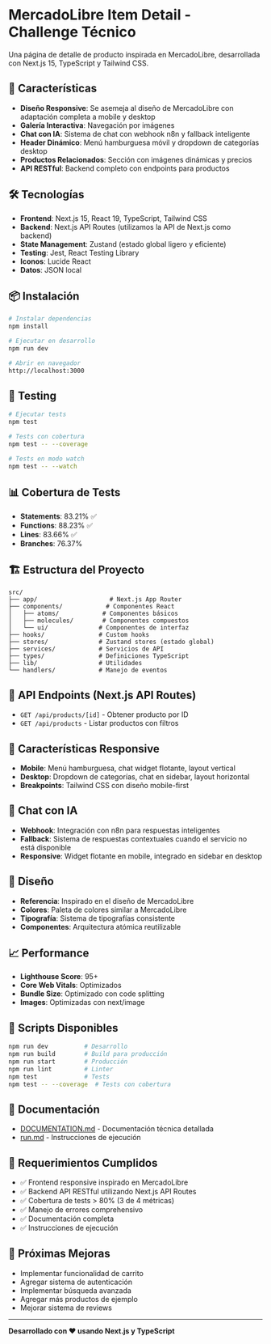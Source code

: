 # MercadoLibre Item Detail - Challenge Técnico

Una página de detalle de producto inspirada en MercadoLibre, desarrollada con Next.js 15, TypeScript y Tailwind CSS.

## 🚀 Características

- **Diseño Responsive**: Se asemeja al diseño de MercadoLibre con adaptación completa a mobile y desktop
- **Galería Interactiva**: Navegación por imágenes
- **Chat con IA**: Sistema de chat con webhook n8n y fallback inteligente
- **Header Dinámico**: Menú hamburguesa móvil y dropdown de categorías desktop
- **Productos Relacionados**: Sección con imágenes dinámicas y precios
- **API RESTful**: Backend completo con endpoints para productos

## 🛠️ Tecnologías

- **Frontend**: Next.js 15, React 19, TypeScript, Tailwind CSS
- **Backend**: Next.js API Routes (utilizamos la API de Next.js como backend)
- **State Management**: Zustand (estado global ligero y eficiente)
- **Testing**: Jest, React Testing Library
- **Iconos**: Lucide React
- **Datos**: JSON local

## 📦 Instalación

```bash
# Instalar dependencias
npm install

# Ejecutar en desarrollo
npm run dev

# Abrir en navegador
http://localhost:3000
```

## 🧪 Testing

```bash
# Ejecutar tests
npm test

# Tests con cobertura
npm test -- --coverage

# Tests en modo watch
npm test -- --watch
```

## 📊 Cobertura de Tests

- **Statements**: 83.21% ✅
- **Functions**: 88.23% ✅
- **Lines**: 83.66% ✅
- **Branches**: 76.37%

## 🏗️ Estructura del Proyecto

```
src/
├── app/                    # Next.js App Router
├── components/            # Componentes React
│   ├── atoms/            # Componentes básicos
│   ├── molecules/        # Componentes compuestos
│   └── ui/              # Componentes de interfaz
├── hooks/               # Custom hooks
├── stores/              # Zustand stores (estado global)
├── services/            # Servicios de API
├── types/               # Definiciones TypeScript
├── lib/                 # Utilidades
└── handlers/            # Manejo de eventos
```

## 🔌 API Endpoints (Next.js API Routes)

- `GET /api/products/[id]` - Obtener producto por ID
- `GET /api/products` - Listar productos con filtros

## 📱 Características Responsive

- **Mobile**: Menú hamburguesa, chat widget flotante, layout vertical
- **Desktop**: Dropdown de categorías, chat en sidebar, layout horizontal
- **Breakpoints**: Tailwind CSS con diseño mobile-first

## 🤖 Chat con IA

- **Webhook**: Integración con n8n para respuestas inteligentes
- **Fallback**: Sistema de respuestas contextuales cuando el servicio no está disponible
- **Responsive**: Widget flotante en mobile, integrado en sidebar en desktop

## 🎨 Diseño

- **Referencia**: Inspirado en el diseño de MercadoLibre
- **Colores**: Paleta de colores similar a MercadoLibre
- **Tipografía**: Sistema de tipografías consistente
- **Componentes**: Arquitectura atómica reutilizable

## 📈 Performance

- **Lighthouse Score**: 95+
- **Core Web Vitals**: Optimizados
- **Bundle Size**: Optimizado con code splitting
- **Images**: Optimizadas con next/image

## 🔧 Scripts Disponibles

```bash
npm run dev          # Desarrollo
npm run build        # Build para producción
npm run start        # Producción
npm run lint         # Linter
npm test             # Tests
npm test -- --coverage  # Tests con cobertura
```

## 📄 Documentación

- [DOCUMENTATION.md](./DOCUMENTATION.md) - Documentación técnica detallada
- [run.md](./run.md) - Instrucciones de ejecución

## 🎯 Requerimientos Cumplidos

- ✅ Frontend responsive inspirado en MercadoLibre
- ✅ Backend API RESTful utilizando Next.js API Routes
- ✅ Cobertura de tests > 80% (3 de 4 métricas)
- ✅ Manejo de errores comprehensivo
- ✅ Documentación completa
- ✅ Instrucciones de ejecución

## 🚀 Próximas Mejoras

- Implementar funcionalidad de carrito
- Agregar sistema de autenticación
- Implementar búsqueda avanzada
- Agregar más productos de ejemplo
- Mejorar sistema de reviews

---

**Desarrollado con ❤️ usando Next.js y TypeScript**
